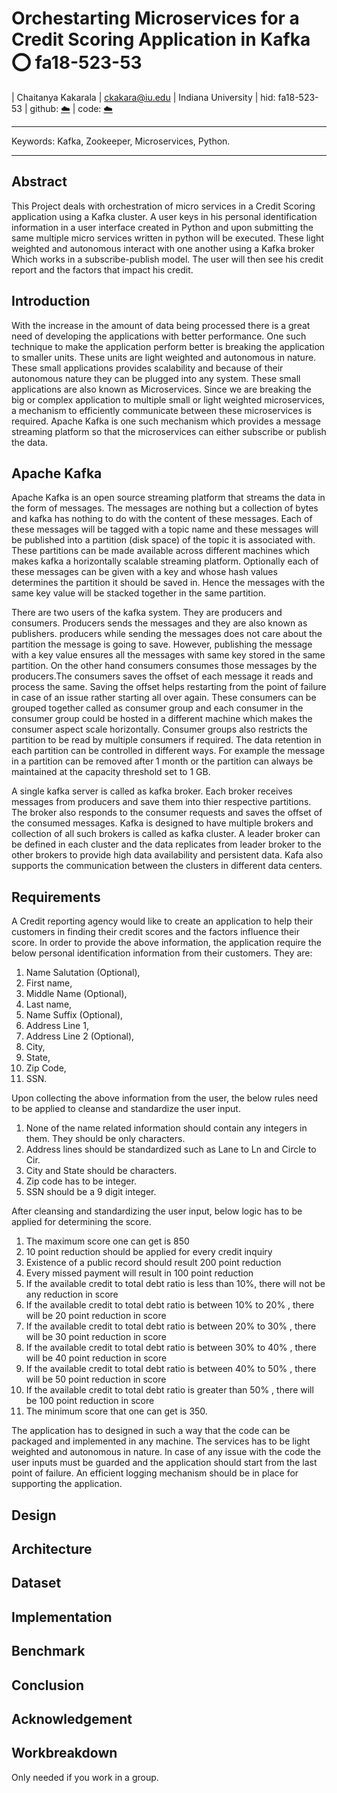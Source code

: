 # Orchestarting Microservices for a Credit Scoring Application in Kafka :o: fa18-523-53

| Chaitanya Kakarala
| ckakara@iu.edu
| Indiana University
| hid: fa18-523-53
| github: [:cloud:](https://github.com/cloudmesh-community/fa18-523-53/project-report/report.md)
| code: [:cloud:](https://github.com/cloudmesh-community/fa18-523-53/project-code)


---

Keywords: Kafka, Zookeeper, Microservices, Python.

---

## Abstract

This Project deals with orchestration of micro services in a Credit Scoring application using a Kafka cluster. A user keys in his personal identification information in a user interface created in Python and upon submitting the same multiple micro services written in python will be executed. These light weighted and autonomous interact with one another using a Kafka broker Which works in a subscribe-publish model. The user will then see his credit report and the factors that impact his credit.

## Introduction

With the increase in the amount of data being processed there is a great need of developing the applications with better performance. One such technique to make the application perform better is breaking the application to smaller units. These units are light weighted and autonomous in nature. These small applications provides scalability and because of their autonomous nature they can be plugged into any system. These small applications are also known as Microservices. Since we are breaking the big or complex application to multiple small or light weighted microservices, a mechanism to efficiently communicate between these microservices is required. Apache Kafka is one such mechanism which provides a message streaming platform so that the microservices can either subscribe or publish the data. 

## Apache Kafka

Apache Kafka is an open source streaming platform that streams the data in the form of messages. The messages are nothing but a collection of bytes and kafka has nothing to do with the content of these messages. Each of these messages will be tagged with a topic name and these messages will be published into a partition (disk space) of the topic it is associated with. These partitions can be made available across different machines which makes kafka a horizontally scalable streaming platform.
Optionally each of these messages can be given with a key and whose hash values determines the partition it should be saved in. Hence the messages with the same key value will be stacked together in the same partition.

There are two users of the kafka system. They are producers and consumers. Producers sends the messages and they are also known as publishers. producers while sending the messages does not care about the partition the message is going to save. However, publishing the message with a key value ensures all the messages with same key stored in the same partition. On the other hand consumers consumes those messages by the producers.The consumers saves the offset of each message it reads and process the same. Saving the offset helps restarting from the point of failure in case of an issue rather starting all over again. These consumers can be grouped together called as consumer group and each consumer in the consumer group could be hosted in a different machine which makes the consumer aspect scale horizontally. Consumer groups also restricts the partition to be read by multiple consumers if required. The data retention in each partition can be controlled in different ways. For example the message in a partition can be removed after 1 month or the partition can always be maintained at the capacity threshold set to 1 GB. 

A single kafka server is called as kafka broker. Each broker receives messages from producers and save them into thier respective partitions. The broker also responds to the consumer requests and saves the offset of the consumed messages. Kafka is designed to have multiple brokers and collection of all such brokers is called as kafka cluster. A leader broker can be defined in each cluster and the data replicates from leader broker to the other brokers to provide high data availability and persistent data. Kafa also supports the communication between the clusters in different data centers.

## Requirements

A Credit reporting agency would like to create an application to help their customers in finding their credit scores and the factors influence their score. In order to provide the above information, the application require the below personal identification information from their customers. They are:

1. Name Salutation (Optional),
2. First name,
3. Middle Name (Optional),
4. Last name,
5. Name Suffix (Optional),
6. Address Line 1,
7. Address Line 2 (Optional),
8. City,
9. State,
10. Zip Code,
11. SSN.

Upon collecting the above information from the user, the below rules need to be applied to cleanse and standardize the user input.

1. None of the name related information should contain any integers in them. They should be only characters.
2. Address lines should be standardized such as Lane to Ln and Circle to Cir.
3. City and State should be characters.
4. Zip code has to be integer.
5. SSN should be a 9 digit integer.

After cleansing and standardizing the user input, below logic has to be applied for determining the score.

1. The maximum score one can get is 850
2. 10 point reduction should be applied for every credit inquiry
3. Existence of a public record should result 200 point reduction
4. Every missed payment will result in 100 point reduction
5. If the available credit to total debt ratio is less than 10%, there will not be any reduction in score
6. If the available credit to total debt ratio is between 10% to 20% , there will  be 20 point reduction in score
7. If the available credit to total debt ratio is between 20% to 30% , there will  be 30 point reduction in score
8. If the available credit to total debt ratio is between 30% to 40% , there will  be 40 point reduction in score
9. If the available credit to total debt ratio is between 40% to 50% , there will  be 50 point reduction in score
10. If the available credit to total debt ratio is greater than 50% , there will  be 100 point reduction in score
11. The minimum score that one can get is 350.

The application has to designed in such a way that the code can be packaged and implemented in any machine. The services has to be light weighted and autonomous in nature. In case of any issue with the code the user inputs must be guarded and the application should start from the last point of failure. An efficient logging mechanism should be in place for supporting the application.


## Design 

## Architecture

## Dataset

## Implementation

## Benchmark

## Conclusion

## Acknowledgement

## Workbreakdown

Only needed if you work in a group.
